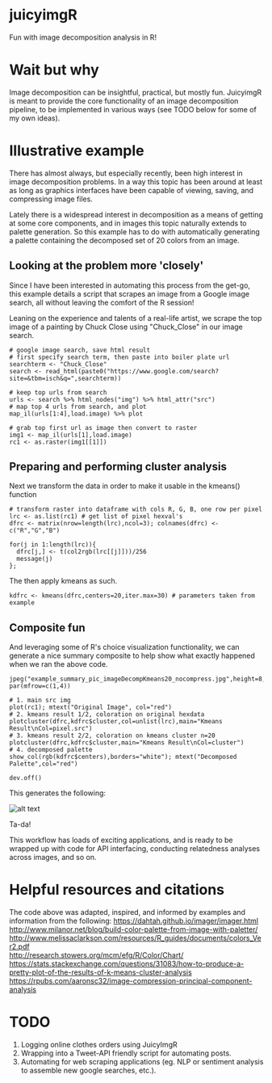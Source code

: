 # juicyimgR
Fun with image decomposition analysis in R!

# Wait but why
Image decomposition can be insightful, practical, but mostly fun. JuicyimgR is meant to provide the core functionality of an image decomposition pipeline, to be implemented in various ways (see TODO below for some of my own ideas).

# Illustrative example
There has almost always, but especially recently, been high interest in image decomposition problems. In a way this topic has been around at least as long as graphics interfaces have been capable of viewing, saving, and compressing image files.

Lately there is a widespread interest in decomposition as a means of getting at some core components, and in images this topic naturally extends to palette generation. So this example has to do with automatically generating a palette containing the decomposed set of 20 colors from an image. 

## Looking at the problem more 'closely'
Since I have been interested in automating this process from the get-go, this example details a script that scrapes an image from a Google image search, all without leaving the comfort of the R session!

Leaning on the experience and talents of a real-life artist, we scrape the top image of a painting by Chuck Close using "Chuck_Close" in our image search.
```
# google image search, save html result
# first specify search term, then paste into boiler plate url
searchterm <- "Chuck_Close"
search <- read_html(paste0("https://www.google.com/search?site=&tbm=isch&q=",searchterm))

# keep top urls from search
urls <- search %>% html_nodes("img") %>% html_attr("src")
# map top 4 urls from search, and plot
map_il(urls[1:4],load.image) %>% plot

# grab top first url as image then convert to raster
img1 <- map_il(urls[1],load.image)
rc1 <- as.raster(img1[[1]])
```
## Preparing and performing cluster analysis
Next we transform the data in order to make it usable in the kmeans() function

```
# transform raster into dataframe with cols R, G, B, one row per pixel
lrc <- as.list(rc1) # get list of pixel hexval's
dfrc <- matrix(nrow=length(lrc),ncol=3); colnames(dfrc) <- c("R","G","B")

for(j in 1:length(lrc)){
  dfrc[j,] <- t(col2rgb(lrc[[j]]))/256
  message(j)
};
```

The then apply kmeans as such.

```
kdfrc <- kmeans(dfrc,centers=20,iter.max=30) # parameters taken from example
```
## Composite fun
And leveraging some of R's choice visualization functionality, we can generate a nice summary composite to help show what exactly happened when we ran the above code.

```
jpeg("example_summary_pic_imageDecompKmeans20_nocompress.jpg",height=8,width=20,units="in",res=400)
par(mfrow=c(1,4))

# 1. main src img
plot(rc1); mtext("Original Image", col="red")
# 2. kmeans result 1/2, coloration on original hexdata
plotcluster(dfrc,kdfrc$cluster,col=unlist(lrc),main="Kmeans Result\nCol=pixel.src")
# 3. kmeans result 2/2, coloration on kmeans cluster n=20
plotcluster(dfrc,kdfrc$cluster,main="Kmeans Result\nCol=cluster")
# 4. decomposed palette
show_col(rgb(kdfrc$centers),borders="white"); mtext("Decomposed Palette",col="red")

dev.off()
```
This generates the following:

![alt text](https://github.com/metamaden/juicyimgR/blob/master/chuck_close.jpg "composite for 'Chuck_Close' analysis")

Ta-da! 

This workflow has loads of exciting applications, and is ready to be wrapped up with code for API interfacing, conducting relatedness analyses across images, and so on.

# Helpful resources and citations
The code above was adapted, inspired, and informed by examples and information from the following:
https://dahtah.github.io/imager/imager.html  
http://www.milanor.net/blog/build-color-palette-from-image-with-paletter/  
http://www.melissaclarkson.com/resources/R_guides/documents/colors_Ver2.pdf  
http://research.stowers.org/mcm/efg/R/Color/Chart/  
https://stats.stackexchange.com/questions/31083/how-to-produce-a-pretty-plot-of-the-results-of-k-means-cluster-analysis  
https://rpubs.com/aaronsc32/image-compression-principal-component-analysis  

# TODO
1. Logging online clothes orders using JuicyImgR
2. Wrapping into a Tweet-API friendly script for automating posts.
3. Automating for web scraping applications (eg. NLP or sentiment analysis to assemble new google searches, etc.).

